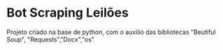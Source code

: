 # Bot Scraping Leilões
 Projeto criado na base de python, com o auxilio das bibliotecas "Beutiful Soup", "Requests","Docx","os"
